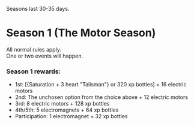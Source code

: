 Seasons last 30-35 days.

# Season 1 (The Motor Season)
All normal rules apply.\
One or two events will happen.
### Season 1 rewards:
- 1st: [{Saturation + 3 heart "Talisman"} or 320 xp bottles] + 16 electric motors
- 2nd: The unchosen option from the choice above + 12 electric motors
- 3rd: 8 electric motors + 128 xp bottles
- 4th/5th: 5 electromagnets + 64 xp bottles
- Participation: 1 electromagnet + 32 xp bottles
